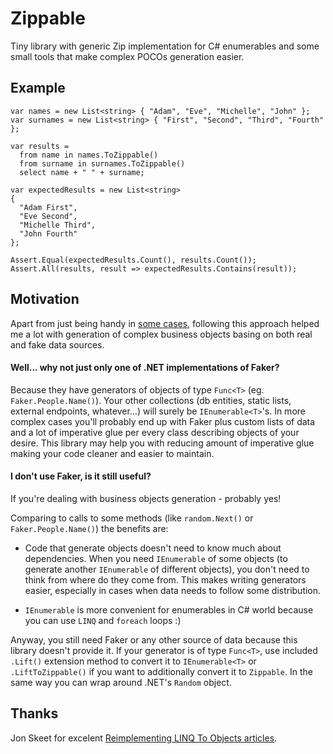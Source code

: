 # Zippable
Tiny library with generic Zip implementation for C# enumerables and some small tools that make complex POCOs generation easier.

## Example

```
var names = new List<string> { "Adam", "Eve", "Michelle", "John" };
var surnames = new List<string> { "First", "Second", "Third", "Fourth" };

var results =
  from name in names.ToZippable()
  from surname in surnames.ToZippable()
  select name + " " + surname;
  
var expectedResults = new List<string>
{
  "Adam First",
  "Eve Second",
  "Michelle Third",
  "John Fourth"
};

Assert.Equal(expectedResults.Count(), results.Count());
Assert.All(results, result => expectedResults.Contains(result));
```

## Motivation

Apart from just being handy in [some cases](http://stackoverflow.com/questions/10297124/how-to-combine-more-than-two-generic-lists-in-c-sharp-zip), following this approach helped me a lot with generation of complex business objects basing on both real and fake data sources.

#### Well... why not just only one of .NET implementations of Faker?

Because they have generators of objects of type `Func<T>` (eg. `Faker.People.Name()`). Your other collections (db entities, static lists, external endpoints, whatever...) will surely be `IEnumerable<T>`'s. In more complex cases you'll probably end up with Faker plus custom lists of data and a lot of imperative glue per every class describing objects of your desire. This library may help you with reducing amount of imperative glue making your code cleaner and easier to maintain.

#### I don't use Faker, is it still useful?

If you're dealing with business objects generation - probably yes!

Comparing to calls to some methods (like `random.Next()` or `Faker.People.Name()`) the benefits are:

 * Code that generate objects doesn't need to know much about dependencies. When you need `IEnumerable` of some objects (to generate another `IEnumerable` of different objects), you don't need to think from where do they come from. This makes writing generators easier, especially in cases when data needs to follow some distribution.

 * `IEnumerable` is more convenient for enumerables in C# world because you can use `LINQ` and `foreach` loops :)

Anyway, you still need Faker or any other source of data because this library doesn't provide it. If your generator is of type `Func<T>`, use included `.Lift()` extension method to convert it to `IEnumerable<T>` or `.LiftToZippable()` if you want to additionally convert it to `Zippable`. In the same way you can wrap around .NET's `Random` object.

## Thanks

Jon Skeet for excelent [Reimplementing LINQ To Objects articles](https://codeblog.jonskeet.uk/2010/09/03/reimplementing-linq-to-objects-part-1-introduction/).
